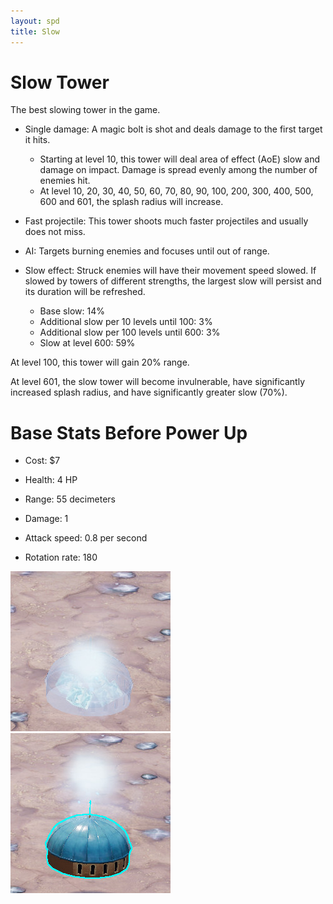 ```yaml
---
layout: spd
title: Slow
---
```


# Slow Tower

The best slowing tower in the game.

* Single damage: A magic bolt is shot and deals damage to the first target it hits.
  * Starting at level 10, this tower will deal area of effect (AoE) slow and damage on impact. Damage is spread evenly among the number of enemies hit.
  * At level 10, 20, 30, 40, 50, 60, 70, 80, 90, 100, 200, 300, 400, 500, 600 and 601, the splash radius will increase.

* Fast projectile: This tower shoots much faster projectiles and usually does not miss.

* AI: Targets burning enemies and focuses until out of range.

* Slow effect: Struck enemies will have their movement speed slowed. If slowed by towers of different strengths, the largest slow will persist and its duration will be refreshed.
  * Base slow: 14%
  * Additional slow per 10 levels until 100: 3%
  * Additional slow per 100 levels until 600: 3%
  * Slow at level 600: 59%

At level 100, this tower will gain 20% range.

At level 601, the slow tower will become invulnerable, have significantly increased splash radius, and have significantly greater slow (70%).

# Base Stats Before Power Up

* Cost: $7

* Health: 4 HP

* Range: 55 decimeters

* Damage: 1

* Attack speed: 0.8 per second

* Rotation rate: 180

<img src="/assets/images/spd/tower-slow-unbuilt.jpg" width="256" height="256">
<img src="/assets/images/spd/tower-slow.jpg" width="256" height="256">
